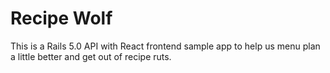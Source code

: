 # Recipe Wolf

This is a Rails 5.0 API with React frontend sample app to help us menu plan a little better and get out of recipe ruts.
